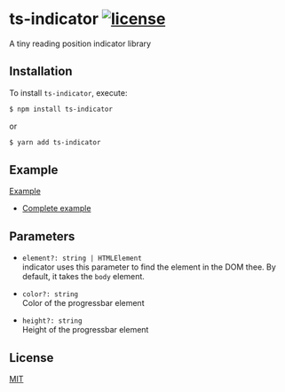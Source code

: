 # ts-indicator [![license](https://badgen.now.sh/badge/license/MIT)](./LICENSE)

A tiny reading position indicator library

## Installation

To install `ts-indicator`, execute:

```sh
$ npm install ts-indicator
```

or

```sh
$ yarn add ts-indicator
```

## Example
[Example](https://imgur.com/mcRHi5K)

- [Complete example](https://codesandbox.io/s/ts-indicator-wwud4)

## Parameters

- <code>element?: string | HTMLElement</code><br>
  indicator uses this parameter to find the element in the DOM thee. By default, it takes the `body` element.

- <code>color?: string</code><br>
  Color of the progressbar element

- <code>height?: string</code><br>
  Height of the progressbar element

## License

[MIT](./LICENSE)
